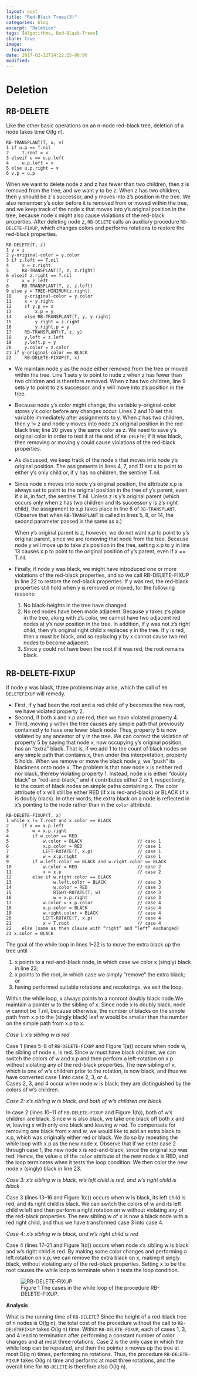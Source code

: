 ```yaml
---
layout: post
title: "Red-Black Trees(3)"
categories: blog
excerpt: "Deletion"
tags: [Algotithms, Red-Black-Trees]
share: true
image:
  feature:
date: 2017-02-12T14:22:15-08:00
modified: 
---
```


# Deletion

## RB-DELETE

Like the other basic operations on an n-node red-black tree, deletion of a node takes
time O(lg n).

```
RB-TRANSPLANT(T, u, v)
1 if u.p == T.nil
2     T.root = v
3 elseif u == u.p.left
4     u.p.left = v
5 else u.p.right = v
6 v.p = u.p
```

When we want to delete node z and z has fewer than two children, then z is removed from the tree, and we
want y to be z. When z has two children, then y should be z´s successor, and y
moves into z’s position in the tree. We also remember y’s color before it is removed
from or moved within the tree, and we keep track of the node x that moves
into y’s original position in the tree, because node x might also cause violations
of the red-black properties. After deleting node z, `RB-DELETE` calls an auxiliary
procedure `RB-DELETE-FIXUP`, which changes colors and performs rotations to
restore the red-black properties.

```
RB-DELETE(T, z)
1 y = z
2 y-original-color = y.color
3 if z.left == T.nil
4     x = z.right
5     RB-TRANSPLANT(T, z, z.right)
6 elseif z.right == T.nil
7     x = z.left
8     RB-TRANSPLANT(T, z, z.left)
9 else y = TREE-MINIMUM(z.right)
10     y-original-color = y.color
11     x = y.right
12     if y.p == z
13         x.p = y
14     else RB-TRANSPLANT(T, y, y.right)
15         y.right = z.right
16         y.right.p = y
17     RB-TRANSPLANT(T, z, y)
18     y.left = z.left
19     y.left.p = y
20     y.color = z.color
21 if y-original-color == BLACK
22     RB-DELETE-FIXUP(T, x)
```

- We maintain node y as the node either removed from the tree or moved within
  the tree. Line 1 sets y to point to node z when z has fewer than two children
  and is therefore removed. When z has two children, line 9 sets y to point to z’s
  successor, and y will move into z’s position in the tree.
- Because node y’s color might change, the variable y-original-color stores y’s
  color before any changes occur. Lines 2 and 10 set this variable immediately
  after assignments to y. When z has two children, then y != z and node y
  moves into node z’s original position in the red-black tree; line 20 gives y the
  same color as z. We need to save y’s original color in order to test it at the
  end of `RB-DELETE`; if it was black, then removing or moving y could cause violations
  of the red-black properties.
- As discussed, we keep track of the node x that moves into node y’s original
  position. The assignments in lines 4, 7, and 11 set x to point to either y’s only
  child or, if y has no children, the sentinel T.nil.
- Since node x moves into node y’s original position, the attribute x.p is always
  set to point to the original position in the tree of y’s parent, even if x is, in fact,
  the sentinel T.nil. Unless z is y’s original parent (which occurs only when z has
  two children and its successor y is z’s right child), the assignment to x.p takes
  place in line 6 of `RB-TRANSPLANT`. (Observe that when `RB-TRANSPLANT` is called in
  lines 5, 8, or 14, the second parameter passed is the same as x.)

  When y’s original parent is z, however, we do not want x.p to point to y’s original
  parent, since we are removing that node from the tree. Because node y will
  move up to take z’s position in the tree, setting x.p to y in line 13 causes x.p
  to point to the original position of y’s parent, even if x == T.nil.
- Finally, if node y was black, we might have introduced one or more violations
  of the red-black properties, and so we call RB-DELETE-FIXUP in line 22 to
  restore the red-black properties. If y was red, the red-black properties still hold
  when y is removed or moved, for the following reasons:

  1. No black-heights in the tree have changed.
	2. No red nodes have been made adjacent. Because y takes z’s place in the tree, along with z’s color, we cannot have two adjacent red nodes at y’s new position in the tree. In addition, if y was not z’s right child, then y’s original right child x replaces y in the tree. If y is red, then x must be black, and so replacing y by x cannot cause two red nodes to become adjacent.
  3. Since y could not have been the root if it was red, the root remains black.

## RB-DELETE-FIXUP

If node y was black, three problems may arise, which the call of `RB-DELETEFIXUP`
will remedy.

- First, if y had been the root and a red child of y becomes the new root, we have
  violated property 2.
- Second, if both x and x.p are red, then we have violated property 4.
- Third, moving y within the tree causes any simple path that previously contained
  y to have one fewer black node. Thus, property 5 is now violated by any ancestor
  of y in the tree. We can correct the violation of property 5 by saying that node
  x, now occupying y’s original position, has an “extra” black. That is, if we add
  1 to the count of black nodes on any simple path that contains x, then under this
  interpretation, property 5 holds. When we remove or move the black node y, we
  “push” its blackness onto node x. The problem is that now node x is neither red
  nor black, thereby violating property 1. Instead, node x is either “doubly black”
  or “red-and-black,” and it contributes either 2 or 1, respectively, to the count
  of black nodes on simple paths containing x. The color attribute of x will still
  be either RED (if x is red-and-black) or BLACK (if x is doubly black). In other
  words, the extra black on a node is reflected in x’s pointing to the node rather
  than in the `color` attribute.

```
RB-DELETE-FIXUP(T, x)
1 while x != T.root and x.color == BLACK
2     if x == x.p.left
3         w = x.p.right
4         if w.color == RED
5             w.color = BLACK                     // case 1
6             x.p.color = RED                     // case 1
7             LEFT-ROTATE(T, x.p)                 // case 1
8             w = x.p.right                       // case 1
9         if w.left.color == BLACK and w.right.color == BLACK
10            w.color = RED                       // case 2
11            x = x.p                             // case 2
12        else if w.right.color == BLACK
13                w.left.color = BLACK            // case 3
14                w.color = RED                   // case 3
15                RIGHT-ROTATE(T, w)              // case 3
16                w = x.p.right                   // case 3
17            w.color = x.p.color                 // case 4
18            x.p.color = BLACK                   // case 4
19            w.right.color = BLACK               // case 4
20            LEFT-ROTATE(T, x.p)                 // case 4
21            x = T.root                          // case 4
22    else (same as then clause with “right” and “left” exchanged)
23 x.color = BLACK
```

The goal of the while loop in lines 1–22 is to move the extra black up the tree until

1. x points to a red-and-black node, in which case we color x (singly) black in
   line 23;
2. x points to the root, in which case we simply “remove” the extra black; or
3. having performed suitable rotations and recolorings, we exit the loop.

Within the while loop, x always points to a nonroot doubly black node.We maintain a
pointer w to the sibling of x. Since node x is doubly black, node w cannot be T.nil,
because otherwise, the number of blacks on the simple path from x.p to the (singly
black) leaf w would be smaller than the number on the simple path from x.p to x.

*Case 1: x’s sibling w is red*

Case 1 (lines 5–8 of `RB-DELETE-FIXUP` and Figure 1(a)) occurs when node w, the sibling
of node x, is red. Since w must have black children, we can switch the colors of w and
x.p and then perform a left-rotation on x.p without violating any of the red-black
properties. The new sibling of x, which is one of w’s children prior to the rotation, is
now black, and thus we have converted case 1 into case 2, 3, or 4.  
Cases 2, 3, and 4 occur when node w is black; they are distinguished by the
colors of w’s children.

*Case 2: x’s sibling w is black, and both of w’s children are black*

In case 2 (lines 10–11 of `RB-DELETE-FIXUP` and Figure 1(b)), both of w’s children are
black. Since w is also black, we take one black off both x and w, leaving x with only
one black and leaving w red. To compensate for removing one black from x and w, we would
like to add an extra black to x.p, which was originally either red or black. We do so by
repeating the while loop with x.p as the new node x. Observe that if we enter case 2
through case 1, the new node x is red-and-black, since the original x.p was red. Hence,
the value c of the `color` attribute of the new node x is RED, and the loop terminates
when it tests the loop condition. We then color the new node x (singly) black in line 23.

*Case 3: x’s sibling w is black, w’s left child is red, and w’s right child is black*

Case 3 (lines 13–16 and Figure 1(c)) occurs when w is black, its left child
is red, and its right child is black. We can switch the colors of w and its left
child w.left and then perform a right rotation on w without violating any of the
red-black properties. The new sibling w of x is now a black node with a red right
child, and thus we have transformed case 3 into case 4.

*Case 4: x’s sibling w is black, and w’s right child is red*

Case 4 (lines 17–21 and Figure 1(d)) occurs when node x’s sibling w is black
and w’s right child is red. By making some color changes and performing a left rotation
on x.p, we can remove the extra black on x, making it singly black, without
violating any of the red-black properties. Setting x to be the root causes the while
loop to terminate when it tests the loop condition.

<figure>
	<img src="../../images/RedBlackTree/RB-DELETE-FIXUP.png" alt="RB-DELETE-FIXUP">
	<figcaption>Figure 1 The cases in the while loop of the procedure RB-DELETE-FIXUP.</figcaption>
</figure>

**Analysis**

What is the running time of `RB-DELETE`? Since the height of a red-black tree of n
nodes is O(lg n), the total cost of the procedure without the call to `RB-DELETEFIXUP`
takes O(lg n) time. Within `RB-DELETE-FIXUP`, each of cases 1, 3, and 4
lead to termination after performing a constant number of color changes and at
most three rotations. Case 2 is the only case in which the while loop can be repeated,
and then the pointer x moves up the tree at most O(lg n) times, performing
no rotations. Thus, the procedure `RB-DELETE-FIXUP` takes O(lg n) time and performs
at most three rotations, and the overall time for `RB-DELETE` is therefore
also O(lg n).